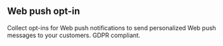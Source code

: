 ## Web push opt-in

Collect opt-ins for Web push notifications to send personalized Web push messages to your customers. GDPR compliant.

